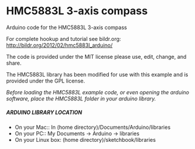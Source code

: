 # HMC5883L 3-axis compass
Arduino code for the HMC5883L 3-axis compass

For complete hookup and tutorial see bildr.org: http://bildr.org/2012/02/hmc5883l_arduino/

The code is provided under the MIT license please use, edit, change, and share. 

The HMC5883L library has been modified for use with this example and is provided under the GPL license.

*Before loading the HMC5883L example code, or even opening the arduino software, place the HMC5883L folder in your arduino library.*

##### ARDUINO LIBRARY LOCATION
* On your Mac:: In (home directory)/Documents/Arduino/libraries  
* On your PC:: My Documents -> Arduino -> libraries  
* On your Linux box: (home directory)/sketchbook/libraries  
